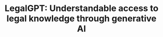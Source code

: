 ---
id: legalgpt
title: "LegalGPT: Understandable access to legal knowledge through generative AI"
title_project: "LegalGPT: An open-source AI system for the transparent explanation of German legal texts"
title_short: "LegalGPT"
period: "Oct 24 – Sep 25 (12 months)" 
round: "4"
lecture2go: "70600"
uhh_url: "https://www.hcl.uni-hamburg.de/ddlitlab/data-literacy-studierendenprojekte/vierte-foerderrunde/legalgpt.html"
students: "Johannes Fabian Hahn, Gregor Stange"
mentor: "Anton Semjonov"
text: |
   In an increasingly complex society, access to legal information is crucial for understanding and exercising one's rights and obligations. However, many people, especially laypeople, face the challenge of deciphering legal texts. The often difficult legal language and the use of numerous technical terms frequently lead to misunderstandings and uneven legal awareness. Long, complex sentences with numerous references to other laws make it difficult for even well-informed citizens to understand their rights and enforce them. Studies show that a large portion of the population is forced to consult original legal texts when legal questions arise. Our LegalGPT project addresses this issue by developing an open-source AI system that explains legal texts in an understandable way and provides answers to legal questions.

   ## Why not simply ChatGPT?

   Widely used Large Language Models (LLMs) such as ChatGPT are unsuitable for legal questions because they often "hallucinate," meaning they produce information that isn't based on real facts. This is particularly problematic in the legal field, where precise and reliable information is essential. 

   ## The aim of the project

   The project aims to develop an AI system that simplifies access to legal information and promotes the comprehensibility of legal texts. It uses an innovative approach called Retrieval-Augmented Generation (RAG). This approach leverages a vector database of publicly available, digitized legal texts to provide precise and contextualized answers. The database ensures that the information is based on reliable and up-to-date legal sources, so users receive specific, verifiable information rather than "hallucinated" answers.

   ## How does it work?

   Unlike traditional LLMs which rely on internal knowledge, RAG combines the strengths of an LLM with external knowledge sources. When a query is submitted, the AI searches the connected databases for relevant information and formulates a response based on real, verified legal texts. This ensures the precision and reliability of the information provided.

   ## The vision of the project

   The goal of the project is to prepare legal information in a way that makes it understandable and accessible to all citizens. By promoting legal education and facilitating access to legal knowledge, the AI system contributes to improving society's understanding of the law. It can thus contribute to a fairer and more transparent society.

image: "https://www.hcl.uni-hamburg.de/20937903/right-4926156-05441898341acfd9bdd3d370e5655b87fb47c42f.jpg"
image_credit: "herbinisaac / Pixabay"
link_external: "https://legalrag.github.io"
---